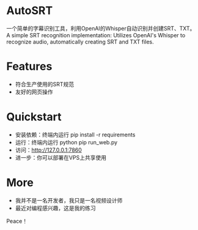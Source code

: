 # AutoSRT
一个简单的字幕识别工具，利用OpenAI的Whisper自动识别并创建SRT、TXT。
A simple SRT recognition implementation: Utilizes OpenAI's Whisper to recognize audio, automatically creating SRT and TXT files.

# Features
- 符合生产使用的SRT规范
- 友好的网页操作

# Quickstart
- 安装依赖：终端内运行 pip install -r requirements
- 运行：终端内运行 python pip run_web.py
- 访问：http://127.0.0.1:7860
- 进一步：你可以部署在VPS上共享使用

# More
- 我并不是一名开发者，我只是一名视频设计师
- 最近对编程感兴趣，这是我的练习

Peace！

